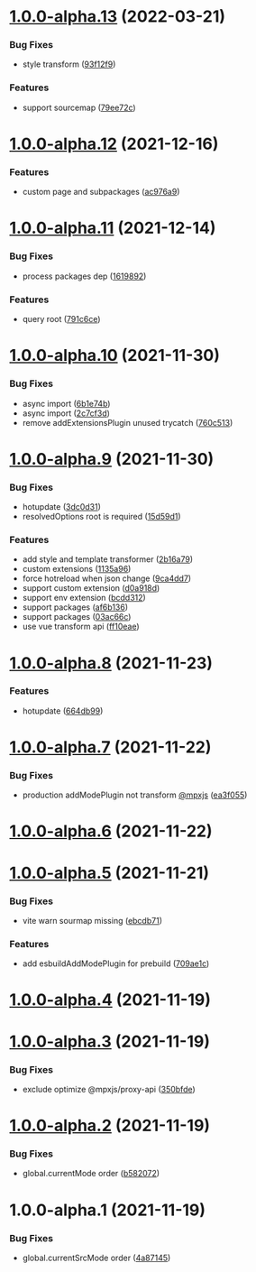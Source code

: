# [1.0.0-alpha.13](https://github.com/mater1996/vite-plugin-mpx/compare/1.0.0-alpha.12...1.0.0-alpha.13) (2022-03-21)


### Bug Fixes

* style transform ([93f12f9](https://github.com/mater1996/vite-plugin-mpx/commit/93f12f97b5a241c2d52aba589f22bc1835a3fa4d))


### Features

* support sourcemap ([79ee72c](https://github.com/mater1996/vite-plugin-mpx/commit/79ee72c2221ec7fe5f70bd898a124da50701cb07))

# [1.0.0-alpha.12](https://github.com/mater1996/vite-plugin-mpx/compare/1.0.0-alpha.11...1.0.0-alpha.12) (2021-12-16)


### Features

* custom page and subpackages ([ac976a9](https://github.com/mater1996/vite-plugin-mpx/commit/ac976a9302f08b79bc3f9b8236e9699aa3db0a49))

# [1.0.0-alpha.11](https://github.com/mater1996/vite-plugin-mpx/compare/1.0.0-alpha.10...1.0.0-alpha.11) (2021-12-14)


### Bug Fixes

* process packages dep ([1619892](https://github.com/mater1996/vite-plugin-mpx/commit/1619892c4428d9be95d24198e366a17ba804a9fd))


### Features

* query root ([791c6ce](https://github.com/mater1996/vite-plugin-mpx/commit/791c6cee83e9186a6d5397760cf4858e382988d0))

# [1.0.0-alpha.10](https://github.com/mater1996/vite-plugin-mpx/compare/1.0.0-alpha.9...1.0.0-alpha.10) (2021-11-30)


### Bug Fixes

* async import ([6b1e74b](https://github.com/mater1996/vite-plugin-mpx/commit/6b1e74b7086ffe0b546f511e14250a20f808bcae))
* async import ([2c7cf3d](https://github.com/mater1996/vite-plugin-mpx/commit/2c7cf3d9dfd410b4d80bb8e6bd6af46d00debcec))
* remove addExtensionsPlugin unused trycatch ([760c513](https://github.com/mater1996/vite-plugin-mpx/commit/760c513721d92b7eeff30a446e414d8a28ce2782))

# [1.0.0-alpha.9](https://github.com/mater1996/vite-plugin-mpx/compare/1.0.0-alpha.8...1.0.0-alpha.9) (2021-11-30)


### Bug Fixes

* hotupdate ([3dc0d31](https://github.com/mater1996/vite-plugin-mpx/commit/3dc0d3198f4622497f5b0537716693f002cf0322))
* resolvedOptions root is required ([15d59d1](https://github.com/mater1996/vite-plugin-mpx/commit/15d59d164b57df55edfe87ebe451c2186b965d29))


### Features

* add style and template transformer ([2b16a79](https://github.com/mater1996/vite-plugin-mpx/commit/2b16a795c1c597aaaa92bbbf83439fb3e1d79173))
* custom extensions ([1135a96](https://github.com/mater1996/vite-plugin-mpx/commit/1135a96d4ce3021bd0464da5942cb61326230772))
* force hotreload when json change ([9ca4dd7](https://github.com/mater1996/vite-plugin-mpx/commit/9ca4dd7b7dcf7c7b2c18fec0dc568c0b3e10e6fa))
* support custom extension ([d0a918d](https://github.com/mater1996/vite-plugin-mpx/commit/d0a918db30e101d7e02157ee31cdcb54e9ba3498))
* support env extension ([bcdd312](https://github.com/mater1996/vite-plugin-mpx/commit/bcdd3122cd2c43f039875164855ffb300dad9b3f))
* support packages ([af6b136](https://github.com/mater1996/vite-plugin-mpx/commit/af6b136077e43d28541e60a8e76bbf75004710fb))
* support packages ([03ac66c](https://github.com/mater1996/vite-plugin-mpx/commit/03ac66cbaddd655bfe0655b1b905da1a1c456a7e))
* use vue transform api ([ff10eae](https://github.com/mater1996/vite-plugin-mpx/commit/ff10eae71c86347f93935f3ab023a0545303cf74))

# [1.0.0-alpha.8](https://github.com/mater1996/vite-plugin-mpx/compare/1.0.0-alpha.7...1.0.0-alpha.8) (2021-11-23)


### Features

* hotupdate ([664db99](https://github.com/mater1996/vite-plugin-mpx/commit/664db9941a42137f45095989683dd4f4a26cba9b))

# [1.0.0-alpha.7](https://github.com/mater1996/vite-plugin-mpx/compare/1.0.0-alpha.6...1.0.0-alpha.7) (2021-11-22)


### Bug Fixes

* production addModePlugin not transform [@mpxjs](https://github.com/mpxjs) ([ea3f055](https://github.com/mater1996/vite-plugin-mpx/commit/ea3f0556e0cd08eb4a5b44aa6a9d2bb5cdc76bd5))

# [1.0.0-alpha.6](https://github.com/mater1996/vite-plugin-mpx/compare/1.0.0-alpha.5...1.0.0-alpha.6) (2021-11-22)

# [1.0.0-alpha.5](https://github.com/mater1996/vite-plugin-mpx/compare/1.0.0-alpha.4...1.0.0-alpha.5) (2021-11-21)


### Bug Fixes

* vite warn sourmap missing ([ebcdb71](https://github.com/mater1996/vite-plugin-mpx/commit/ebcdb7199fb0490fddcb1d591a25dd03aeb21cd7))


### Features

* add esbuildAddModePlugin for prebuild ([709ae1c](https://github.com/mater1996/vite-plugin-mpx/commit/709ae1c239df8ec947b3e82ac7dfef88dfb8a98a))

# [1.0.0-alpha.4](https://github.com/mater1996/vite-plugin-mpx/compare/1.0.0-alpha.3...1.0.0-alpha.4) (2021-11-19)

# [1.0.0-alpha.3](https://github.com/mater1996/vite-plugin-mpx/compare/1.0.0-alpha.2...1.0.0-alpha.3) (2021-11-19)


### Bug Fixes

* exclude optimize @mpxjs/proxy-api ([350bfde](https://github.com/mater1996/vite-plugin-mpx/commit/350bfde6a07c0ffc2f9e0b7bac0b006f840ed00f))

# [1.0.0-alpha.2](https://github.com/mater1996/vite-plugin-mpx/compare/1.0.0-alpha.1...1.0.0-alpha.2) (2021-11-19)


### Bug Fixes

* global.currentMode order ([b582072](https://github.com/mater1996/vite-plugin-mpx/commit/b58207258c505dce9f47fcd991bf4f0bb7c72cfc))

# 1.0.0-alpha.1 (2021-11-19)


### Bug Fixes

* global.currentSrcMode order ([4a87145](https://github.com/mater1996/vite-plugin-mpx/commit/4a87145c55c6c988613a5b274599dce1aa95f108))

